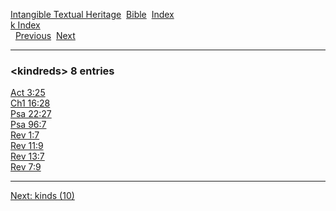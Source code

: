 [Intangible Textual Heritage](../../index)  [Bible](../index) 
[Index](index)   
[k Index](_k_)  
  [Previous](c06469)  [Next](c06471) 

------------------------------------------------------------------------

### &lt;kindreds&gt; 8 entries

[Act 3:25](../kjv/act003.htm#025)  
[Ch1 16:28](../kjv/ch1016.htm#028)  
[Psa 22:27](../kjv/psa022.htm#027)  
[Psa 96:7](../kjv/psa096.htm#007)  
[Rev 1:7](../kjv/rev001.htm#007)  
[Rev 11:9](../kjv/rev011.htm#009)  
[Rev 13:7](../kjv/rev013.htm#007)  
[Rev 7:9](../kjv/rev007.htm#009)  

------------------------------------------------------------------------

[Next: kinds (10)](c06471)
